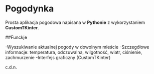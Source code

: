 # Pogodynka 

Prosta aplikacja pogodowa napisana w **Pythonie** z wykorzystaniem **CustomTKinter**.

##Funckje

-Wyszukiwanie aktualnej pogody w dowolnym mieście
-Szczegółowe informacje: temperatura, odczuwalna, wilgotność, wiatr, ciśnienie, zachmurzenie
-Interfejs graficzny (CustomTKinter)

c.d.n.
